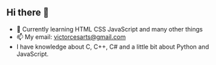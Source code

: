## Hi there 👋
- 🧠 Currently learning HTML CSS JavaScript and many other things
- 📫 My email: victorcesarts@gmail.com
- I have knowledge about C, C++, C# and a little bit about Python and JavaScript. 
  

